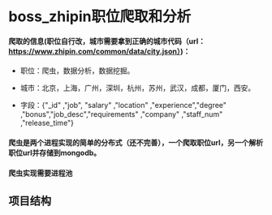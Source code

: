 # boss_zhipin职位爬取和分析 

#### 爬取的信息(职位自行改，城市需要拿到正确的城市代码（url：https://www.zhipin.com/common/data/city.json）)：

* 职位：爬虫，数据分析，数据挖掘。

* 城市：北京，上海，广州，深圳，杭州，苏州，武汉，成都，厦门，西安。

* 字段：{"_id" ,"job", "salary" ,"location" ,"experience","degree" ,"bonus","job_desc","requirements" ,"company" ,"staff_num" ,"release_time"}

#### 爬虫是两个进程实现的简单的分布式（还不完善），一个爬取职位url，另一个解析职位url并存储到mongodb。

#### 爬虫实现需要进程池

## 项目结构

